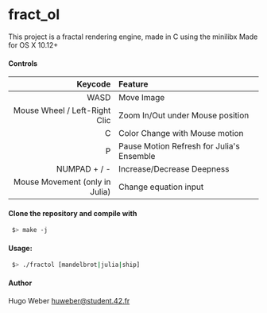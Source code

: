 # fract_ol

This project is a fractal rendering engine, made in C using the minilibx
Made for OS X 10.12+


#### Controls

| Keycode | Feature |
| ---: | :----|
| WASD | Move Image |
| Mouse Wheel / Left-Right Clic | Zoom In/Out under Mouse position |
| C | Color Change with Mouse motion |
| P | Pause Motion Refresh for Julia's Ensemble |
| NUMPAD + / - | Increase/Decrease Deepness |
| Mouse Movement (only in Julia) | Change equation input |

#### Clone the repository and compile with
```bash
 $> make -j
```


#### Usage:
```bash
 $> ./fractol [mandelbrot|julia|ship]
```


#### Author
Hugo Weber
huweber@student.42.fr
